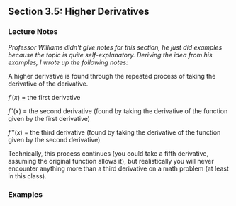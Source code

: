 ## Section 3.5: Higher Derivatives

### Lecture Notes

*Professor Williams didn't give notes for this section, he just did examples because the topic is quite self-explanatory. Deriving the idea from his examples, I wrote up the following notes:*

A higher derivative is found through the repeated process of taking the derivative of the derivative.

$f'(x)$ = the first derivative

$f''(x)$ = the second derivative (found by taking the derivative of the function given by the first derivative)

$f'''(x)$ = the third derivative (found by taking the derivative of the function given by the second derivative)

Technically, this process continues (you could take a fifth derivative, assuming the original function allows it), but realistically you will never encounter anything more than a third derivative on a math problem (at least in this class).

### Examples
